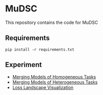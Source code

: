 # MuDSC

This repository contains the code for MuDSC

## Requirements

```shell
pip install -r requirements.txt
```

## Experiment

- [Merging Models of Homogeneous Tasks](homogeneous_tasks/README.md)
- [Merging Models of Heterogeneous Tasks](heterogeneous_tasks/README.md)
- [Loss Landscape Visualization](loss_landscape/README.md)

